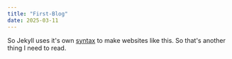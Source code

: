 ```yaml
---
title: "First-Blog"
date: 2025-03-11
---
```


So Jekyll uses it's own [syntax](https://jekyllrb.com/docs/front-matter/) to make websites like this. So that's another thing I need to read.
